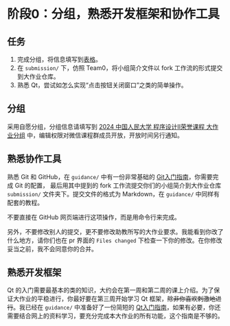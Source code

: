 # 阶段0：分组，熟悉开发框架和协作工具

## 任务

1. 完成分组，将信息填写到[表格](https://docs.qq.com/sheet/DVUhmQlZCTGNScHdW?tab=BB08J2)。
2. 在 `submission/` 下，仿照 Team0，将小组简介文件以 fork 工作流的形式提交到大作业仓库。
3. 熟悉 Qt，尝试如怎么实现“点击按钮关闭窗口”之类的简单操作。

## 分组

采用自愿分组，分组信息请填写到 [2024 中国人民大学 程序设计Ⅱ荣誉课程 大作业分组](https://docs.qq.com/sheet/DVUhmQlZCTGNScHdW?tab=BB08J2) 中，编辑权限对微信课程群成员开放，开放时间另行通知。

## 熟悉协作工具

熟悉 Git 和 GitHub，在 `guidance/` 中有一份非常基础的 [Git入门指南](../guidance/git/git.md)，你需要完成 Git 的配置，
最后用其中提到的 fork 工作流提交你们的小组简介到大作业仓库 `submission/` 文件夹下。提交文件的格式为 Markdown，在 `guidance/` 中同样有配套的教程。

不要直接在 GitHub 网页端进行这项操作，而是用命令行来完成。

另外，不要修改别人的提交，更不要修改助教所写的大作业要求。我能看到你改了什么地方，请你们也在 pr 界面的 `Files changed` 下检查一下你的修改。在你修改妥当之前，我不会同意你的合并。

## 熟悉开发框架

Qt 的入门需要最基本的类的知识，大约会在第一周和第二周的课上介绍。为了保证大作业的平稳进行，你最好要在第三周开始学习 Qt 框架，~~除非你喜欢刺激地进行~~。我已经在 `guidance/` 中准备好了一份简短的 [Qt入门指南](../guidance/qt/qt.md)，如果有必要，你还需要结合网上的资料学习，要充分完成本大作业的所有功能，这个指南是不够的。
